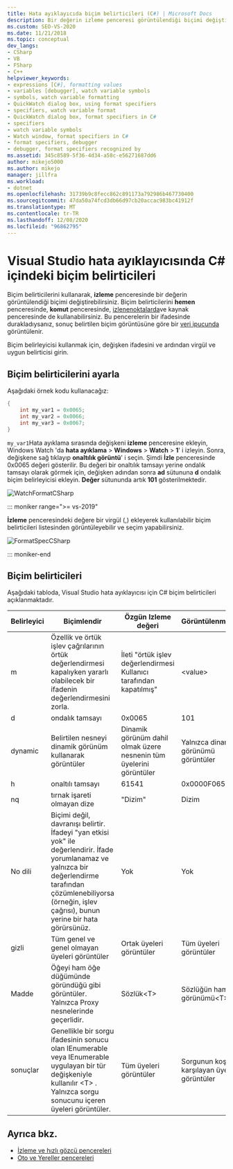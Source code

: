 ```yaml
---
title: Hata ayıklayıcıda biçim belirticileri (C#) | Microsoft Docs
description: Bir değerin izleme penceresi görüntülendiği biçimi değiştirmek için Biçim belirleyicisi kullanın. Bu makalede kullanım ayrıntıları sağlanmaktadır.
ms.custom: SEO-VS-2020
ms.date: 11/21/2018
ms.topic: conceptual
dev_langs:
- CSharp
- VB
- FSharp
- C++
helpviewer_keywords:
- expressions [C#], formatting values
- variables [debugger], watch variable symbols
- symbols, watch variable formatting
- QuickWatch dialog box, using format specifiers
- specifiers, watch variable format
- QuickWatch dialog box, format specifiers in C#
- specifiers
- watch variable symbols
- Watch window, format specifiers in C#
- format specifiers, debugger
- debugger, format specifiers recognized by
ms.assetid: 345c8589-5f36-4d34-a58c-e56271687dd6
author: mikejo5000
ms.author: mikejo
manager: jillfra
ms.workload:
- dotnet
ms.openlocfilehash: 31739b9c8fecc862c891173a792986b467730400
ms.sourcegitcommit: 47da50a74fcd3db66d97cb20accac983bc41912f
ms.translationtype: MT
ms.contentlocale: tr-TR
ms.lasthandoff: 12/08/2020
ms.locfileid: "96862795"
---
```

# <a name="format-specifiers-in-c-in-the-visual-studio-debugger"></a>Visual Studio hata ayıklayıcısında C# içindeki biçim belirticileri
Biçim belirticilerini kullanarak, **izleme** penceresinde bir değerin görüntülendiği biçimi değiştirebilirsiniz. Biçim belirticilerini **hemen** penceresinde, **komut** penceresinde, [izlenenoktalarda](../debugger/using-breakpoints.md#BKMK_Print_to_the_Output_window_with_tracepoints)ve kaynak penceresinde de kullanabilirsiniz. Bu pencerelerin bir ifadesinde durakladıysanız, sonuç belirtilen biçim görüntüsüne göre bir  [veri ipucunda](../debugger/view-data-values-in-data-tips-in-the-code-editor.md) görüntülenir.

Biçim belirleyicisi kullanmak için, değişken ifadesini ve ardından virgül ve uygun belirticisi girin.

## <a name="set-format-specifiers"></a>Biçim belirticilerini ayarla
Aşağıdaki örnek kodu kullanacağız:

```csharp
{
    int my_var1 = 0x0065;
    int my_var2 = 0x0066;
    int my_var3 = 0x0067;
}
```

`my_var1`Hata ayıklama sırasında değişkeni **izleme** penceresine ekleyin, Windows Watch 'da **hata ayıklama**  >  **Windows**  >  **Watch**  >  **1**' i izleyin. Sonra, değişkene sağ tıklayıp **onaltılık görüntü**' i seçin. Şimdi **İzle** penceresinde 0x0065 değeri gösterilir. Bu değeri bir onaltılık tamsayı yerine ondalık tamsayı olarak görmek için, değişken adından sonra **ad** sütununa **d** ondalık biçim belirleyicisi ekleyin. **Değer** sütununda artık **101** gösterilmektedir.

![WatchFormatCSharp](../debugger/media/watchformatcsharp.png "WatchFormatCSharp")

::: moniker range=">= vs-2019" 

**İzleme** penceresindeki değere bir virgül (,) ekleyerek kullanılabilir biçim belirticileri listesinden görüntüleyebilir ve seçim yapabilirsiniz. 

![FormatSpecCSharp](../debugger/media/vs-2019/format-specs-csharp.png "FormatSpecCSharp")

::: moniker-end

## <a name="format-specifiers"></a>Biçim belirticileri
Aşağıdaki tabloda, Visual Studio hata ayıklayıcısı için C# biçim belirticileri açıklanmaktadır.

|Belirleyici|Biçimlendir|Özgün Izleme değeri|Görüntülenmektedir|
|---------------|------------|--------------------------|--------------|
|m|Özellik ve örtük işlev çağrılarının örtük değerlendirmesi kapalıyken yararlı olabilecek bir ifadenin değerlendirmesini zorla.|İleti "örtük işlev değerlendirmesi Kullanıcı tarafından kapatılmış"|\<value>|
|d|ondalık tamsayı|0x0065|101|
|dynamic|Belirtilen nesneyi dinamik görünüm kullanarak görüntüler|Dinamik görünüm dahil olmak üzere nesnenin tüm üyelerini görüntüler|Yalnızca dinamik görünümü görüntüler|
|h|onaltılı tamsayı|61541|0x0000F065|
|nq|tırnak işareti olmayan dize|"Dizim"|Dizim|
|No dili|Biçimi değil, davranışı belirtir. İfadeyi "yan etkisi yok" ile değerlendirir. İfade yorumlanamaz ve yalnızca bir değerlendirme tarafından çözümlenebiliyorsa (örneğin, işlev çağrısı), bunun yerine bir hata görürsünüz.|Yok|Yok|
|gizli|Tüm genel ve genel olmayan üyeleri görüntüler|Ortak üyeleri görüntüler|Tüm üyeleri görüntüler|
|Madde|Öğeyi ham öğe düğümünde göründüğü gibi görüntüler. Yalnızca Proxy nesnelerinde geçerlidir.|Sözlük\<T>|Sözlüğün ham görünümü\<T>|
|sonuçlar|Genellikle bir sorgu ifadesinin sonucu olan IEnumerable veya IEnumerable uygulayan bir tür değişkeniyle kullanılır \<T> . Yalnızca sorgu sonucunu içeren üyeleri görüntüler.|Tüm üyeleri görüntüler|Sorgunun koşullarını karşılayan üyeleri görüntüler|

## <a name="see-also"></a>Ayrıca bkz.
- [İzleme ve hızlı gözcü pencereleri](../debugger/watch-and-quickwatch-windows.md)
- [Oto ve Yereller pencereleri](../debugger/autos-and-locals-windows.md)

